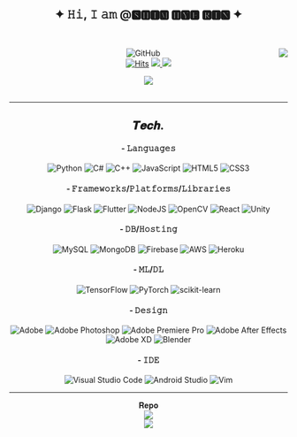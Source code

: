 ## <div align=center> ✦ 𝙷𝚒, 𝙸 𝚊𝚖 @🆂🅷🅸🅼 🅷🆈🅴 🆁🅸🅽 ✦ </div>

<br>

<div align=center>

<div>
<img align="right" src="https://github-readme-stats.vercel.app/api/top-langs/?username=shimhyerin&theme=graywhite"/>
</div>

![GitHub](https://img.shields.io/badge/github-%23121011.svg?style=for-the-badge&logo=github&logoColor=white)
<br>
[![Hits](https://hits.seeyoufarm.com/api/count/incr/badge.svg?url=https%3A%2F%2Fgithub.com%2FShimhyerin&count_bg=%23000000&title_bg=%23514E4E&icon=github.svg&icon_color=%23F6F6F6&title=hits&edge_flat=true)](https://hits.seeyoufarm.com)
<a href="https://instagram.com/k2o2i">
    <img 
        src="http://img.shields.io/badge/-Instagram-E4405F?style=flat-square&logo=Instagram&logoColor=white&link=https://instagram.com/k2o2i/"/>
</a> <a href="mailto:nier8702@kookmin.ac.kr">
    <img 
        src="https://img.shields.io/badge/Gmail-d14836?style=flat-square&logo=Gmail&logoColor=white&link=mailto:nier8702@kookmin.ac.kr"/>
</a>
<br>

<img src="https://github-readme-stats.vercel.app/api?username=shimhyerin&theme=graywhite"/>
<br><br>

<hr/>

## 𝑻𝒆𝒄𝒉.
#### - 𝙻𝚊𝚗𝚐𝚞𝚊𝚐𝚎𝚜
<!--
![Python](https://img.shields.io/badge/python-3670A0?style=for-the-badge&logo=python&logoColor=white)
![C#](https://img.shields.io/badge/c%23-%23239120.svg?style=for-the-badge&logo=c-sharp&logoColor=white)
![C++](https://img.shields.io/badge/c++-%2300599C.svg?style=for-the-badge&logo=c%2B%2B&logoColor=white)
![JavaScript](https://img.shields.io/badge/javascript-%23323330.svg?style=for-the-badge&logo=javascript&logoColor=%23F7DF1E)
![HTML5](https://img.shields.io/badge/html5-%23E34F26.svg?style=for-the-badge&logo=html5&logoColor=white)
![CSS3](https://img.shields.io/badge/css3-%231572B6.svg?style=for-the-badge&logo=css3&logoColor=white)
-->
![Python](https://img.shields.io/badge/python-black?style=for-the-badge&logo=python&logoColor=white)
![C#](https://img.shields.io/badge/c%23-black.svg?style=for-the-badge&logo=c-sharp&logoColor=white)
![C++](https://img.shields.io/badge/c++-black.svg?style=for-the-badge&logo=c%2B%2B&logoColor=white)
![JavaScript](https://img.shields.io/badge/javascript-black.svg?style=for-the-badge&logo=javascript&logoColor=white)
![HTML5](https://img.shields.io/badge/html5-black.svg?style=for-the-badge&logo=html5&logoColor=white)
![CSS3](https://img.shields.io/badge/css3-black.svg?style=for-the-badge&logo=css3&logoColor=white)

#### - 𝙵𝚛𝚊𝚖𝚎𝚠𝚘𝚛𝚔𝚜/𝙿𝚕𝚊𝚝𝚏𝚘𝚛𝚖𝚜/𝙻𝚒𝚋𝚛𝚊𝚛𝚒𝚎𝚜
![Django](https://img.shields.io/badge/django-404040?style=for-the-badge&logo=django&logoColor=white)
![Flask](https://img.shields.io/badge/flask-404040.svg?style=for-the-badge&logo=flask&logoColor=white)
![Flutter](https://img.shields.io/badge/Flutter-404040.svg?style=for-the-badge&logo=Flutter&logoColor=white)
![NodeJS](https://img.shields.io/badge/node.js-404040?style=for-the-badge&logo=node.js&logoColor=white)
![OpenCV](https://img.shields.io/badge/opencv-404040.svg?style=for-the-badge&logo=opencv&logoColor=white)
![React](https://img.shields.io/badge/react-404040.svg?style=for-the-badge&logo=react&logoColor=white)
![Unity](https://img.shields.io/badge/unity-404040.svg?style=for-the-badge&logo=unity&logoColor=white)


#### - 𝙳𝙱/𝙷𝚘𝚜𝚝𝚒𝚗𝚐
![MySQL](https://img.shields.io/badge/mysql-6C6C6C.svg?style=for-the-badge&logo=mysql&logoColor=white)
![MongoDB](https://img.shields.io/badge/MongoDB-6C6C6C.svg?style=for-the-badge&logo=mongodb&logoColor=white)
![Firebase](https://img.shields.io/badge/Firebase-6C6C6C?style=for-the-badge&logo=Firebase&logoColor=white)
![AWS](https://img.shields.io/badge/AWS-6C6C6C.svg?style=for-the-badge&logo=amazon-aws&logoColor=white)
![Heroku](https://img.shields.io/badge/heroku-6C6C6C.svg?style=for-the-badge&logo=heroku&logoColor=white)

#### - 𝙼𝙻/𝙳𝙻
<!--
![TensorFlow](https://img.shields.io/badge/TensorFlow-%23FF6F00.svg?style=for-the-badge&logo=TensorFlow&logoColor=white)
![PyTorch](https://img.shields.io/badge/PyTorch-%23EE4C2C.svg?style=for-the-badge&logo=PyTorch&logoColor=white)
![scikit-learn](https://img.shields.io/badge/scikit--learn-%23F7931E.svg?style=for-the-badge&logo=scikit-learn&logoColor=white)
-->
![TensorFlow](https://img.shields.io/badge/TensorFlow-858585.svg?style=for-the-badge&logo=TensorFlow&logoColor=white)
![PyTorch](https://img.shields.io/badge/PyTorch-858585.svg?style=for-the-badge&logo=PyTorch&logoColor=white)
![scikit-learn](https://img.shields.io/badge/scikit--learn-858585.svg?style=for-the-badge&logo=scikit-learn&logoColor=white)


#### - 𝙳𝚎𝚜𝚒𝚐𝚗
<!--
![Adobe](https://img.shields.io/badge/adobe-%23FF0000.svg?style=for-the-badge&logo=adobe&logoColor=white)
![Adobe Photoshop](https://img.shields.io/badge/adobe%20photoshop-%2331A8FF.svg?style=for-the-badge&logo=adobe%20photoshop&logoColor=white)
![Adobe Premiere Pro](https://img.shields.io/badge/Adobe%20Premiere%20Pro-9999FF.svg?style=for-the-badge&logo=Adobe%20Premiere%20Pro&logoColor=white)
![Adobe After Effects](https://img.shields.io/badge/Adobe%20After%20Effects-9999FF.svg?style=for-the-badge&logo=Adobe%20After%20Effects&logoColor=white)
![Adobe XD](https://img.shields.io/badge/Adobe%20XD-470137?style=for-the-badge&logo=Adobe%20XD&logoColor=#FF61F6)
![Blender](https://img.shields.io/badge/blender-%23F5792A.svg?style=for-the-badge&logo=blender&logoColor=white)
-->
![Adobe](https://img.shields.io/badge/adobe-A7A7A7.svg?style=for-the-badge&logo=adobe&logoColor=white)
![Adobe Photoshop](https://img.shields.io/badge/adobe%20photoshop-A7A7A7.svg?style=for-the-badge&logo=adobe%20photoshop&logoColor=white)
![Adobe Premiere Pro](https://img.shields.io/badge/Adobe%20Premiere%20Pro-A7A7A7.svg?style=for-the-badge&logo=Adobe%20Premiere%20Pro&logoColor=white)
![Adobe After Effects](https://img.shields.io/badge/Adobe%20After%20Effects-A7A7A7.svg?style=for-the-badge&logo=Adobe%20After%20Effects&logoColor=white)
![Adobe XD](https://img.shields.io/badge/Adobe%20XD-A7A7A7?style=for-the-badge&logo=Adobe%20XD&logoColor=white)
![Blender](https://img.shields.io/badge/blender-A7A7A7.svg?style=for-the-badge&logo=blender&logoColor=white)


#### - 𝙸𝙳𝙴
<!--
![Visual Studio Code](https://img.shields.io/badge/Visual%20Studio%20Code-0078d7.svg?style=for-the-badge&logo=visual-studio-code&logoColor=white)
![Android Studio](https://img.shields.io/badge/Android%20Studio-3DDC84.svg?style=for-the-badge&logo=android-studio&logoColor=white)
![Vim](https://img.shields.io/badge/VIM-%2311AB00.svg?style=for-the-badge&logo=vim&logoColor=white)
-->
![Visual Studio Code](https://img.shields.io/badge/Visual%20Studio%20Code-DBDBDB.svg?style=for-the-badge&logo=visual-studio-code&logoColor=black)
![Android Studio](https://img.shields.io/badge/Android%20Studio-DBDBDB.svg?style=for-the-badge&logo=android-studio&logoColor=black)
![Vim](https://img.shields.io/badge/VIM-DBDBDB.svg?style=for-the-badge&logo=vim&logoColor=black)

<hr/>

𝐑𝐞𝐩𝐨
<br>
<a href="https://github.com/ShimHyerin/AlgorithmStudy">
    <img 
        src="https://img.shields.io/badge/✓ Algorithm Study-FCE59A.svg?style=for-the-badge&logoColor=white"/>
</a>
<br>
<img src="http://mazandi.herokuapp.com/api?handle=nier8702&theme=warm"/>


 </div>
 
 
 
 
<!--
**ShimHyerin/ShimHyerin** is a ✨ _special_ ✨ repository because its `README.md` (this file) appears on your GitHub profile.

Here are some ideas to get you started:

- 🔭 I’m currently working on ...
- 🌱 I’m currently learning ...
- 👯 I’m looking to collaborate on ...
- 🤔 I’m looking for help with ...
- 💬 Ask me about ...
- 📫 How to reach me: ...
- 😄 Pronouns: ...
- ⚡ Fun fact: ...
-->

